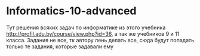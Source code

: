 # Informatics-10-advanced
Тут решения всяких задач по информатике из этого учебника http://profil.adu.by/course/view.php?id=36, а так же учебников 9 и 11 класса. Задания не все, тк автору лень делать все, сюда будут попадать только те задания, которые задавали ему
